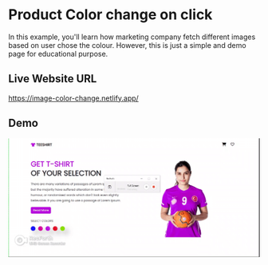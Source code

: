 
# Product Color change on click
In this example, you'll learn how marketing company fetch different images based on user chose the colour. However, this is just a simple and demo page for educational purpose. 





## Live Website URL
https://image-color-change.netlify.app/


## Demo

<img src = 'images/website-video.gif'>

